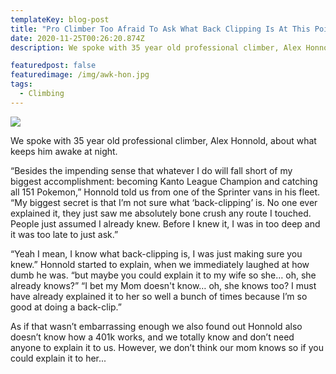 ```yaml
---
templateKey: blog-post
title: "Pro Climber Too Afraid To Ask What Back Clipping Is At This Point "
date: 2020-11-25T00:26:20.874Z
description: We spoke with 35 year old professional climber, Alex Honnold, about what keeps him awake at night.

featuredpost: false
featuredimage: /img/awk-hon.jpg
tags:
  - Climbing
---
```

![](/img/awk-hon.jpg)

We spoke with 35 year old professional climber, Alex Honnold, about what keeps him awake at night.

“Besides the impending sense that whatever I do will fall short of my biggest accomplishment: becoming Kanto League Champion and catching all 151 Pokemon,” Honnold told us from one of the Sprinter vans in his fleet. “My biggest secret is that I’m not sure what ‘back-clipping’ is. No one ever explained it, they just saw me absolutely bone crush any route I touched. People just assumed I already knew. Before I knew it, I was in too deep and it was too late to just ask.”



“Yeah I mean, I know what back-clipping is, I was just making sure you knew.” Honnold started to explain, when we immediately laughed at how dumb he was. “but maybe you could explain it to my wife so she… oh, she already knows?” “I bet my Mom doesn't know… oh, she knows too? I must have already explained it to her so well a bunch of times because I’m so good at doing a back-clip.”



As if that wasn’t embarrassing enough we also found out Honnold also doesn’t know how a 401k works, and we totally know and don’t need anyone to explain it to us. However, we don’t think our mom knows so if you could explain it to her...
